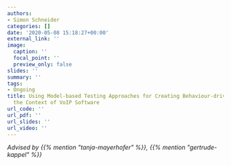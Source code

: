 ```yaml
---
authors:
- Simon Schneider
categories: []
date: '2020-05-08 15:18:27+00:00'
external_link: ''
image:
  caption: ''
  focal_point: ''
  preview_only: false
slides: ''
summary: ''
tags:
- Ongoing
title: Using Model-based Testing Approaches for Creating Behaviour-driven Tests in
  the Context of VoIP Software
url_code: ''
url_pdf: ''
url_slides: ''
url_video: ''
---
```




*Advised by {{% mention "tanja-mayerhofer" %}}, {{% mention "gertrude-kappel" %}}*
